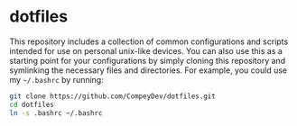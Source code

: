 # dotfiles
This repository includes a collection of common configurations and scripts intended for use on personal unix-like devices. You can also use this as a starting point for your configurations by simply cloning this repository and symlinking the necessary files and directories. For example, you could use my `~/.bashrc` by running:
```bash 
git clone https://github.com/CompeyDev/dotfiles.git
cd dotfiles
ln -s .bashrc ~/.bashrc
```
